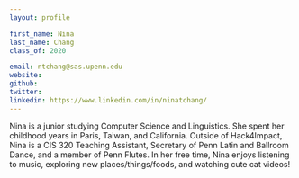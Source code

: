 ```yaml
---
layout: profile

first_name: Nina
last_name: Chang
class_of: 2020

email: ntchang@sas.upenn.edu
website:
github:
twitter:
linkedin: https://www.linkedin.com/in/ninatchang/
---
```


<!-- @format -->

Nina is a junior studying Computer Science and Linguistics. She spent her childhood years in Paris, Taiwan, and California. Outside of Hack4Impact, Nina is a CIS 320 Teaching Assistant, Secretary of Penn Latin and Ballroom Dance, and a member of Penn Flutes. In her free time, Nina enjoys listening to music, exploring new places/things/foods, and watching cute cat videos!
